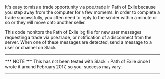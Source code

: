 It's easy to miss a trade opportunity via poe.trade in Path of Exile because you step away from the computer for a few moments.  In order to complete a trade successfully, you often need to reply to the sender within a minute or so or they will move onto another seller.

This code monitors the Path of Exile log file for new user messages requesting a trade via poe.trade, or notification of
a disconnect from the server.  When one of these messages are detected, send a
message to a user or channel on Slack.

***
*** NOTE *** This has not been tested with Slack + Path of Exile since I wrote
it around February 2017, so your success may vary.
***
